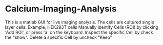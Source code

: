 # Calcium-Imaging-Analysis

This is a matlab GUI for live imaging analysis.
The cells are cultured single layer cells. Example, HEK293T cells
Manually identify Cells (ROI) by clicking 'Add ROI', or press 'a' on the keyboard.
Inspect the specific Cell by check the "show".
Delete a specific Cell by uncheck "Keep"

